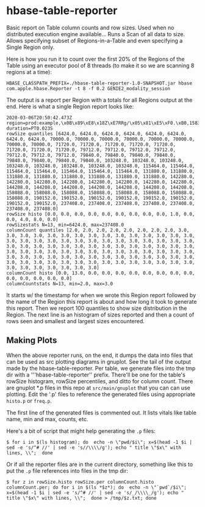 # hbase-table-reporter
Basic report on Table column counts and row sizes. Used when no distributed
execution engine available... Runs a Scan of all data to size. Allows
specifying subset of Regions-in-a-Table and even specifying a
Single Region only.

Here is how you run it to count over the first 20% of the
Regions of the Table using an executor pool of 8 threads (to
make it so we are scanning 8 regions at a time):

```HBASE_CLASSPATH_PREFIX=./hbase-table-reporter-1.0-SNAPSHOT.jar hbase com.apple.hbase.Reporter -t 8 -f 0.2 GENIE2_modality_session```

The output is a report per Region with a totals for all Regions output at the end. Here is
what a single Region report looks like:

```
2020-03-06T20:50:42.473Z region=prod:example,\x0B\x89\xE8\x18Z\xE7RRg/\x05\x81\xE5\xF0.\xB0,1583452813195.d383921761f3ad7b9b1303ee672ff806., duration=PT0.023S
rowSize quantiles [6424.0, 6424.0, 6424.0, 6424.0, 6424.0, 6424.0, 6424.0, 6424.0, 70000.0, 70000.0, 70000.0, 70000.0, 70000.0, 70000.0, 70000.0, 70000.0, 71720.0, 71720.0, 71720.0, 71720.0, 71720.0, 71720.0, 71720.0, 71720.0, 79712.0, 79712.0, 79712.0, 79712.0, 79712.0, 79712.0, 79712.0, 79840.0, 79840.0, 79840.0, 79840.0, 79840.0, 79840.0, 79840.0, 79840.0, 103248.0, 103248.0, 103248.0, 103248.0, 103248.0, 103248.0, 103248.0, 103248.0, 115464.0, 115464.0, 115464.0, 115464.0, 115464.0, 115464.0, 115464.0, 131880.0, 131880.0, 131880.0, 131880.0, 131880.0, 131880.0, 131880.0, 131880.0, 142280.0, 142280.0, 142280.0, 142280.0, 142280.0, 142280.0, 142280.0, 142280.0, 144208.0, 144208.0, 144208.0, 144208.0, 144208.0, 144208.0, 144208.0, 158088.0, 158088.0, 158088.0, 158088.0, 158088.0, 158088.0, 158088.0, 158088.0, 190152.0, 190152.0, 190152.0, 190152.0, 190152.0, 190152.0, 190152.0, 190152.0, 237408.0, 237408.0, 237408.0, 237408.0, 237408.0, 237408.0, 237408.0]
rowSize histo [0.0, 0.0, 0.0, 0.0, 0.0, 0.0, 0.0, 0.0, 0.0, 1.0, 0.0, 0.0, 4.0, 8.0, 0.0]
rowSizestats N=13, min=6424.0, max=237408.0
columnCount quantiles [2.0, 2.0, 2.0, 2.0, 2.0, 2.0, 2.0, 2.0, 3.0, 3.0, 3.0, 3.0, 3.0, 3.0, 3.0, 3.0, 3.0, 3.0, 3.0, 3.0, 3.0, 3.0, 3.0, 3.0, 3.0, 3.0, 3.0, 3.0, 3.0, 3.0, 3.0, 3.0, 3.0, 3.0, 3.0, 3.0, 3.0, 3.0, 3.0, 3.0, 3.0, 3.0, 3.0, 3.0, 3.0, 3.0, 3.0, 3.0, 3.0, 3.0, 3.0, 3.0, 3.0, 3.0, 3.0, 3.0, 3.0, 3.0, 3.0, 3.0, 3.0, 3.0, 3.0, 3.0, 3.0, 3.0, 3.0, 3.0, 3.0, 3.0, 3.0, 3.0, 3.0, 3.0, 3.0, 3.0, 3.0, 3.0, 3.0, 3.0, 3.0, 3.0, 3.0, 3.0, 3.0, 3.0, 3.0, 3.0, 3.0, 3.0, 3.0, 3.0, 3.0, 3.0, 3.0, 3.0, 3.0, 3.0, 3.0, 3.0]
columnCount histo [0.0, 13.0, 0.0, 0.0, 0.0, 0.0, 0.0, 0.0, 0.0, 0.0, 0.0, 0.0, 0.0, 0.0, 0.0]
columnCountstats N=13, min=2.0, max=3.0
```
It starts w/ the timestamp for when we wrote this Region report followed by the name of the
Region this report is about and how long it took to generate this report. Then we report 100
quantiles to show size distribution in the Region. The next line is an histogram of sizes
reported and then a count of rows seen and smallest and largest sizes encountered.

## Making Plots

When the above reporter runs, on the end, it dumps the data into files that can be used as src plotting diagrams in gnuplot.
See the tail of the output made by the hbase-table-reporter. Per table, we generate files into the tmp dir with a '''hbase-table-reporter'' prefix.
There'll be one for the table's rowSize histogram, rowSize percentiles, and ditto for column count. There are gnuplot *.p files in
this repo at `src/main/gnuplot` that you can can use plotting. Edit the '.p' files to reference the generated files using
appropriate `histo.p` or `freq.p`.

The first line of the generated files is commented out. It lists vitals like table name, min and max, counts, etc.

Here's a bit of script that might help generating the `.p` files:
```
$ for i in $(ls histogram); do  echo -n \"pwd/$i\"; x=$(head -1 $i | sed -e 's/^# //' | sed -e 's//\\\\/g'); echo " title \"$x\" with lines, \\";  done
```

Or if all the reporter files are in the current directory, something like this to put the `.p` file references into files in the tmp dir:
```
$ for z in rowSize.histo rowSize.per columnCount.histo columnCount.per; do for i in $(ls *$z*); do  echo -n \"`pwd`/$i\"; x=$(head -1 $i | sed -e 's/^# //' | sed -e 's/_/\\\\_/g'); echo " title \"$x\" with lines, \\";  done > /tmp/$z.txt; done 
```
